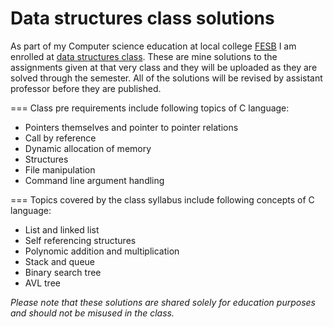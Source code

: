 # Data structures class solutions

As part of my Computer science education at local college [FESB](https://www.fesb.unist.hr/) I am enrolled at [data structures class](https://nastava.fesb.unist.hr/nastava/predmeti/4565). These are mine solutions to the assignments given at that very class and they will be uploaded as they are solved through the semester. All of the solutions will be revised by assistant professor before they are published. 

===
Class pre requirements include following topics of C language:
- Pointers themselves and pointer to pointer relations
- Call by reference
- Dynamic allocation of memory
- Structures
- File manipulation
- Command line argument handling

===
Topics covered by the class syllabus include following concepts of C language:
- List and linked list
- Self referencing structures
- Polynomic addition and multiplication
- Stack and queue
- Binary search tree
- AVL tree
     
*Please note that these solutions are shared solely for education purposes and should not be misused in the class.*
